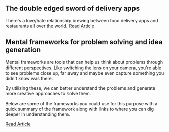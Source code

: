 ## The double edged sword of delivery apps
There's a love/hate relationship brewing between food delivery apps and restaurants all over the world.
[Read Article](http://www.problempad.com/post/the-double-edged-sword-of-food-delivery-apps-igh909)

## Mental frameworks for problem solving and idea generation
Mental frameworks are tools that can help us think about problems through different perspectives. Like switching the lens on your camera, you're able to see problems close up, far away and maybe even capture something you didn't know was there.

By utilizing these, we can better understand the problems and generate more creative approaches to solve them.

Below are some of the frameworks you could use for this purpose with a quick summary of the framework along with links to where you can dig deeper in understanding them.

[Read Article](http://www.problempad.com/post/frameworks-for-finding-and-solving-problems-nenabj)
